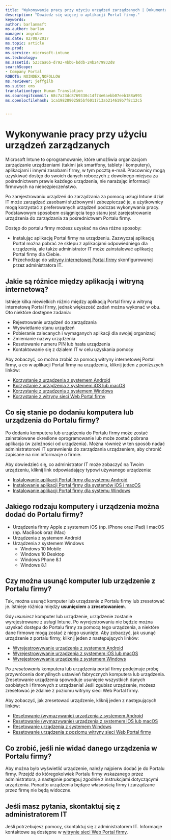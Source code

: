 ```yaml
---
title: "Wykonywanie pracy przy użyciu urządzeń zarządzanych | Dokumentacja firmy Microsoft"
description: "Dowiedz się więcej o aplikacji Portal firmy."
keywords: 
author: barlanmsft
ms.author: barlan
manager: angrobe
ms.date: 02/08/2017
ms.topic: article
ms.prod: 
ms.service: microsoft-intune
ms.technology: 
ms.assetid: 523caa6b-d792-4bb6-bddb-24b2479932d8
searchScope:
- Company Portal
ROBOTS: NOINDEX,NOFOLLOW
ms.reviewer: jeffgilb
ms.suite: ems
translationtype: Human Translation
ms.sourcegitcommit: 68c7a23dc8769330c14f74e6aebb07eeb188a991
ms.openlocfilehash: 1ca19828902585bf6011713ab214619b7f8c12c5


---
```


# <a name="using-managed-devices-to-get-work-done"></a>Wykonywanie pracy przy użyciu urządzeń zarządzanych
Microsoft Intune to oprogramowanie, które umożliwia organizacjom zarządzanie urządzeniami (takimi jak smartfony, tablety i komputery), aplikacjami i innymi zasobami firmy, w tym pocztą e-mail. Pracownicy mogą uzyskiwać dostęp do swoich danych roboczych z dowolnego miejsca za pośrednictwem prawie każdego urządzenia, nie narażając informacji firmowych na niebezpieczeństwo.

Po zarejestrowaniu urządzeń do zarządzania za pomocą usługi Intune dział IT może zarządzać zasobami służbowymi i zabezpieczać je, a użytkownicy mogą korzystać z preferowanych urządzeń podczas wykonywania pracy. Podstawowym sposobem osiągnięcia tego stanu jest zarejestrowanie urządzenia do zarządzania za pośrednictwem Portalu firmy.

Dostęp do portalu firmy możesz uzyskać na dwa różne sposoby:

- Instalując aplikację Portal firmy na urządzeniu. Zazwyczaj aplikację Portal można pobrać ze sklepu z aplikacjami odpowiedniego dla urządzenia, ale także administrator IT może zainstalować aplikację Portal firmy dla Ciebie.
- Przechodząc do [witryny internetowej Portal firmy](http://portal.manage.microsoft.com) skonfigurowanej przez administratora IT.

## <a name="whats-the-difference-between-the-app-and-the-website"></a>Jakie są różnice między aplikacją i witryną internetową?
Istnieje kilka niewielkich różnic między aplikacją Portal firmy a witryną internetową Portal firmy, jednak większość zadań można wykonać w obu. Oto niektóre dostępne zadania:

- Rejestrowanie urządzeń do zarządzania
- Wyświetlanie stanu urządzeń
- Pobieranie zalecanych i wymaganych aplikacji dla swojej organizacji
- Zmienianie nazwy urządzenia
- Resetowanie numeru PIN lub hasła urządzenia
- Kontaktowanie się z działem IT w celu uzyskania pomocy

Aby zobaczyć, co można zrobić za pomocą witryny internetowej Portal firmy, a co w aplikacji Portal firmy na urządzeniu, kliknij jeden z poniższych linków:

- [Korzystanie z urządzenia z systemem Android](using-your-android-device-with-intune.md)
- [Korzystanie z urządzenia z systemem iOS lub macOS](using-your-ios-or-macOS-device-with-intune.md)
- [Korzystanie z urządzenia z systemem Windows](using-your-windows-device-with-intune.md)
- [Korzystanie z witryny sieci Web Portal firmy](using-the-intune-company-portal-website.md)

## <a name="what-happens-when-you-add-a-computer-or-device-to-the-company-portal"></a>Co się stanie po dodaniu komputera lub urządzenia do Portalu firmy?
Po dodaniu komputera lub urządzenia do Portalu firmy może zostać zainstalowane określone oprogramowanie lub może zostać pobrana aplikacja (w zależności od urządzenia). Można również w ten sposób nadać administratorowi IT uprawnienia do zarządzania urządzeniem, aby chronić zapisane na nim informacje o firmie.

Aby dowiedzieć się, co administrator IT może zobaczyć na Twoim urządzeniu, kliknij link odpowiadający typowi używanego urządzenia:

- [Instalowanie aplikacji Portal firmy dla systemu Android](what-happens-if-you-install-the-company-portal-app-and-enroll-your-device-in-intune-android.md)
- [Instalowanie aplikacji Portal firmy dla systemów iOS i macOS](what-happens-if-you-install-the-company-portal-app-and-enroll-your-device-in-intune-ios.md)
- [Instalowanie aplikacji Portal firmy dla systemu Windows](what-can-your-it-administrator-see-when-you-enroll-your-device-in-intune-windows.md)

## <a name="what-kind-of-computers-or-devices-can-you-add-to-the-company-portal"></a>Jakiego rodzaju komputery i urządzenia można dodać do Portalu firmy?
-   Urządzenia firmy Apple z systemem iOS (np. iPhone oraz iPad) i macOS (np. MacBook oraz iMac)
-   Urządzenia z systemem Android
-   Urządzenia z systemem Windows
    -   Windows 10 Mobile
    -   Windows 10 Desktop
    -   Windows Phone 8.1
    -   Windows 8.1

## <a name="can-you-remove-a-computer-or-device-from-the-company-portal"></a>Czy można usunąć komputer lub urządzenie z Portalu firmy?
Tak, można usunąć komputer lub urządzenie z Portalu firmy lub zresetować je. Istnieje różnica między **usunięciem** a **zresetowaniem**.

Gdy *usuniesz* komputer lub urządzenie, urządzenie zostanie wyrejestrowane z usługi Intune. Po wyrejestrowaniu nie będzie można uzyskać dostępu do Portalu firmy za pomocą tego urządzenia, a niektóre dane firmowe mogą zostać z niego usunięte. Aby zobaczyć, jak usunąć urządzenie z portalu firmy, kliknij jeden z następujących linków:

- [Wyrejestrowywanie urządzenia z systemem Android](unenroll-your-device-from-intune-android.md)
- [Wyrejestrowywanie urządzenia z systemem iOS lub macOS](unenroll-your-device-from-intune-ios.md)
- [Wyrejestrowywanie urządzenia z systemem Windows](unenroll-your-device-from-intune-windows.md)

Po *zresetowaniu* komputera lub urządzenia portal firmy podejmuje próbę przywrócenia domyślnych ustawień fabrycznych komputera lub urządzenia. Zresetowanie urządzenia spowoduje usunięcie wszystkich danych osobistych i firmowych z urządzenia! Jeśli zgubisz urządzenie, możesz zresetować je zdalnie z poziomu witryny sieci Web Portal firmy.

Aby zobaczyć, jak zresetować urządzenie, kliknij jeden z następujących linków:

- [Resetowanie (wymazywanie) urządzenia z systemem Android](reset-erase-your-lost-or-stolen-device-android.md)
- [Resetowanie (wymazywanie) urządzenia z systemem iOS lub macOS](reset-erase-your-lost-or-stolen-device-ios.md)
- [Resetowanie urządzenia z systemem Windows](reset-erase-your-lost-or-stolen-device-windows.md)
- [Resetowanie urządzenia z poziomu witryny sieci Web Portal firmy](reset-your-device-cpwebsite.md)

## <a name="what-if-i-cant-see-my-device-in-the-company-portal"></a>Co zrobić, jeśli nie widać danego urządzenia w Portalu firmy?
Aby można było wyświetlić urządzenie, należy najpierw dodać je do Portalu firmy. Przejdź do któregokolwiek Portalu firmy wskazanego przez administratora, a następnie postępuj zgodnie z instrukcjami dotyczącymi urządzenia. Ponadto urządzenia będące własnością firmy i zarządzane przez firmę nie będą widoczne.

## <a name="if-you-have-questions-contact-your-it-admin"></a>Jeśli masz pytania, skontaktuj się z administratorem IT
Jeśli potrzebujesz pomocy, skontaktuj się z administratorem IT. Informacje kontaktowe są dostępne w [witrynie sieci Web Portal firmy](http://portal.manage.microsoft.com).



<!--HONumber=Feb17_HO2-->


